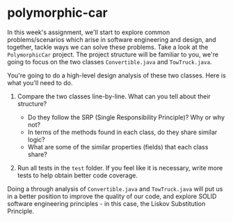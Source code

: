 # polymorphic-car

In this week's assignment, we'll start to explore common problems/scenarios which arise in software engineering and design, and together, tackle ways we can solve these problems. Take a look at the `PolymorphicCar` project. The project structure will be familiar to you, we're going to focus on the two classes `Convertible.java` and `TowTruck.java`. 

You're going to do a high-level design analysis of these two classes. Here is what you'll need to do.

1. Compare the two classes line-by-line. What can you tell about their structure?
	* Do they follow the SRP (Single Responsibility Principle)? Why or why not?
	* In terms of the methods found in each class, do they share similar logic?
	* What are some of the similar properties (fields) that each class share?

2. Run all tests in the `test` folder. If you feel like it is necessary, write more tests to help obtain better code coverage.

Doing a through analysis of `Convertible.java` and `TowTruck.java` will put us in a better position to improve the quality of our code, and explore SOLID software engineering principles - in this case, the Liskov Substitution Principle.
